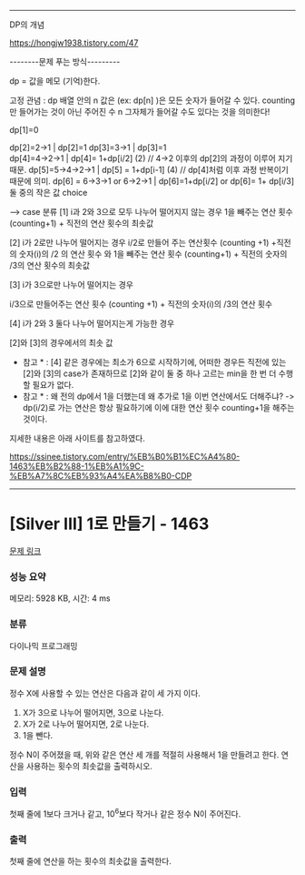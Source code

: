 **********************
DP의 개념

https://hongjw1938.tistory.com/47


--------문제 푸는 방식---------





dp = 값을 메모 (기억)한다.

고정 관념 : dp 배열 안의 n 값은 (ex: dp[n] )은 
모든 숫자가 들어갈 수 있다.
counting만 들어가는 것이 아닌 주어진 수 n 그자체가 들어갈 수도 있다는 것을
의미한다!

dp[1]=0

dp[2]=2->1	| dp[2]=1
dp[3]=3->1	| dp[3]=1	
dp[4]=4->2->1	| dp[4]= 1+dp[i/2] (2) 
// 4->2 이후의 dp[2]의 과정이 이루어 지기 때문.
dp[5]=5->4->2->1 | dp[5] = 1+dp[i-1] (4)
// dp[4]처럼 이후 과정 반복이기 때문에 의미.
dp[6] = 6->3->1 or 6->2->1 | dp[6]=1+dp[i/2] or dp[6]= 1+ dp[i/3]
둘 중의 작은 값 choice

--> 
case 분류 
[1] i과 2와 3으로 모두 나누어 떨어지지 않는 경우
1을 빼주는 연산 횟수 (counting+1) + 직전의 연산 횟수의 최솟값

[2] i가 2로만 나누어 떨어지는 경우 
i/2로 만들어 주는 연산횟수 (counting +1) +직전의 숫자(i)의 /2 의 연산 횟수 와
1을 빼주는 연산 횟수 (counting+1) + 직전의 숫자의 /3의 연산 횟수의 최솟값


[3] i가 3으로만 나누어 떨어지는 경우

i/3으로 만들어주는 연산 횟수 (counting +1) + 직전의 숫자(i)의 /3의 연산 횟수


[4] i가 2와 3 둘다 나누어 떨어지는게 가능한 경우

[2]와 [3]의 경우에서의 최솟 값 
* 참고 * : [4] 같은 경우에는 최소가 6으로 시작하기에, 어떠한 경우든 직전에 있는
[2]와 [3]의 case가 존재하므로 
[2]와 같이 둘 중 하나 고르는 min을 한 번 더 수행할 필요가 없다.
* 참고 * : 왜 전의 dp에서 1을 더했는데 왜 추가로 1을 이번 연산에서도 더해주냐?
-> dp(i/2)로  가는 연산은 항상 필요하기에 이에 대한 연산 횟수 counting+1을 해주는
것이다.




지세한 내용은 아래 사이트를 참고하였다.

https://ssinee.tistory.com/entry/%EB%B0%B1%EC%A4%80-1463%EB%B2%88-1%EB%A1%9C-%EB%A7%8C%EB%93%A4%EA%B8%B0-CDP



************************


# [Silver III] 1로 만들기 - 1463 

[문제 링크](https://www.acmicpc.net/problem/1463) 

### 성능 요약

메모리: 5928 KB, 시간: 4 ms

### 분류

다이나믹 프로그래밍

### 문제 설명

<p>정수 X에 사용할 수 있는 연산은 다음과 같이 세 가지 이다.</p>

<ol>
	<li>X가 3으로 나누어 떨어지면, 3으로 나눈다.</li>
	<li>X가 2로 나누어 떨어지면, 2로 나눈다.</li>
	<li>1을 뺀다.</li>
</ol>

<p>정수 N이 주어졌을 때, 위와 같은 연산 세 개를 적절히 사용해서 1을 만들려고 한다. 연산을 사용하는 횟수의 최솟값을 출력하시오.</p>

### 입력 

 <p>첫째 줄에 1보다 크거나 같고, 10<sup>6</sup>보다 작거나 같은 정수 N이 주어진다.</p>

### 출력 

 <p>첫째 줄에 연산을 하는 횟수의 최솟값을 출력한다.</p>

